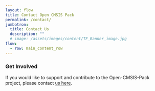```yaml
---
layout: flow
title: Contact Open CMSIS Pack
permalink: /contact/
jumbotron:
  title: Contact Us
  description: ""
  # image: /assets/images/content/TF_Banner_image.jpg
flow:
  - row: main_content_row
---
```

### Get Involved

If you would like to support and contribute to the Open-CMSIS-Pack project, please contact [us here](mailto:contact@linaro.org).
